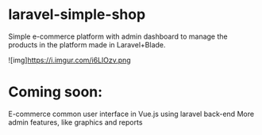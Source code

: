 # laravel-simple-shop
Simple e-commerce platform with admin dashboard to manage the products in the platform made in Laravel+Blade.

![img]https://i.imgur.com/i6LlOzv.png

<h1>Coming soon:</h1>
E-commerce common user interface in Vue.js using laravel back-end
More admin features, like graphics and reports


